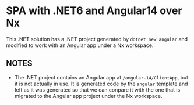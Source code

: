 # SPA with .NET6 and Angular14 over Nx

This .NET solution has a .NET project generated by `dotnet new angular` and modified to work with an Angular app under a Nx workspace.

## NOTES
* The .NET project contains an Angular app at `/angular-14/ClientApp`, but it is not actually in use.
  It is generated code by the `angular` template and left as it was generated so that we can conpare it with the one that is migrated to the Angular app project under the Nx workspace.
